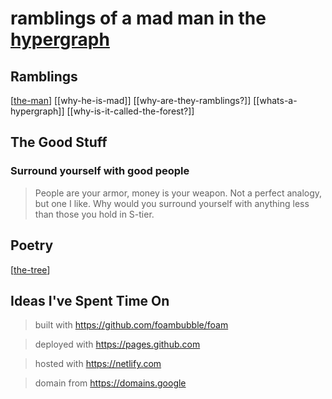 <!-- <img src="attachments/wolfram-physics.jpeg" width=100 align="left"> -->

# **ramblings of a mad man in the [hypergraph](https://medium.com/syncedreview/stephen-wolfram-the-path-to-a-fundamental-theory-of-physics-may-begin-with-a-hypergraph-c1fd124b6e62)**

## Ramblings

[[the-man]]
[[why-he-is-mad]]
[[why-are-they-ramblings?]]
[[whats-a-hypergraph]]
[[why-is-it-called-the-forest?]]
<!-- [[the-game]]
[[the-view]]
[[the-future]] -->

## The Good Stuff

###   Surround yourself with good people

> People are your armor, money is your weapon. Not a perfect analogy, but one I like. Why would you surround yourself with anything less than those you hold in S-tier.

## Poetry

[[the-tree]]

## Ideas I've Spent Time On
<!-- [[how-to-teach]] -->

> built with <https://github.com/foambubble/foam>

> deployed with <https://pages.github.com>

> hosted with <https://netlify.com>

> domain from <https://domains.google>

[//begin]: # "Autogenerated link references for markdown compatibility"
[the-man]: journal/the-man "the-man"
[the-tree]: the-tree "the-tree"
[//end]: # "Autogenerated link references"
